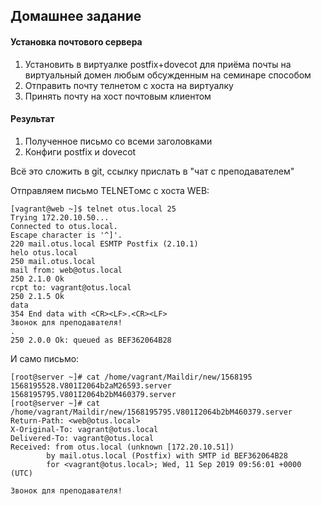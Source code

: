 ## Домашнее задание


#### Установка почтового сервера
1. Установить в виртуалке postfix+dovecot для приёма почты на виртуальный домен любым обсужденным на семинаре способом
2. Отправить почту телнетом с хоста на виртуалку
3. Принять почту на хост почтовым клиентом

#### Результат
1. Полученное письмо со всеми заголовками
2. Конфиги postfix и dovecot

Всё это сложить в git, ссылку прислать в "чат с преподавателем"

Отправляем письмо TELNETомс с хоста WEB:

```
[vagrant@web ~]$ telnet otus.local 25
Trying 172.20.10.50...
Connected to otus.local.
Escape character is '^]'.
220 mail.otus.local ESMTP Postfix (2.10.1)
helo otus.local
250 mail.otus.local
mail from: web@otus.local
250 2.1.0 Ok
rcpt to: vagrant@otus.local
250 2.1.5 Ok
data
354 End data with <CR><LF>.<CR><LF>
Звонок для преподавателя!
.
250 2.0.0 Ok: queued as BEF362064B28

```
И само письмо: 

```
[root@server ~]# cat /home/vagrant/Maildir/new/1568195
1568195528.V801I2064b2aM26593.server   1568195795.V801I2064b2bM460379.server
[root@server ~]# cat /home/vagrant/Maildir/new/1568195795.V801I2064b2bM460379.server
Return-Path: <web@otus.local>
X-Original-To: vagrant@otus.local
Delivered-To: vagrant@otus.local
Received: from otus.local (unknown [172.20.10.51])
        by mail.otus.local (Postfix) with SMTP id BEF362064B28
        for <vagrant@otus.local>; Wed, 11 Sep 2019 09:56:01 +0000 (UTC)

Звонок для преподавателя!
```
